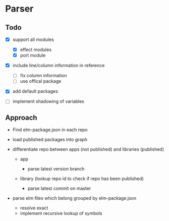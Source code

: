 # Parser

## Todo

- [x] support all modules
  - [x] effect modules
  - [x] port module
- [x] include line/column information in reference
  - [ ] fix column information
  - [ ] use offical package
- [x] add default packages
- [ ] implement shadowing of variables


## Approach

- Find elm-package.json in each repo

- load published packages into graph

- differentiate repo between apps (not published) and libraries (published)
  - app
    - parse latest version branch

  - library (lookup repo id to check if repo has been published)
    - parse latest commit on master

- parse elm files which belong grouped by elm-package.json
  - resolve exact
  - implement recursive lookup of symbols

